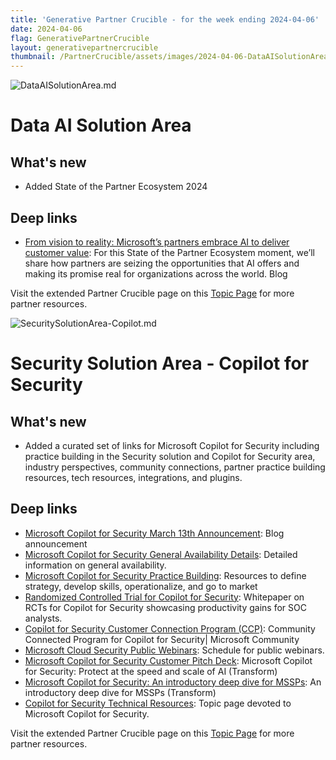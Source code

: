 ```yaml
---
title: 'Generative Partner Crucible - for the week ending 2024-04-06'
date: 2024-04-06
flag: GenerativePartnerCrucible
layout: generativepartnercrucible
thumbnail: /PartnerCrucible/assets/images/2024-04-06-DataAISolutionArea.md-image.png
---
```


![ DataAISolutionArea.md ]( /PartnerCrucible/assets/images/2024-04-06-DataAISolutionArea.md-image.png )

# Data AI Solution Area

## What's new

- Added State of the Partner Ecosystem 2024

## Deep links

- [From vision to reality: Microsoft’s partners embrace AI to deliver customer value](https://blogs.microsoft.com/blog/2024/03/20/from-vision-to-reality-microsofts-partners-embrace-ai-to-deliver-customer-value/): For this State of the Partner Ecosystem moment, we’ll share how partners are seizing the opportunities that AI offers and making its promise real for organizations across the world. Blog

Visit the extended Partner Crucible page on this [Topic Page](https://lagimik.github.io/PartnerCrucible/DataAISolutionArea) for more partner resources.

![ SecuritySolutionArea-Copilot.md ]( /PartnerCrucible/assets/images/2024-04-06-SecuritySolutionArea-Copilot.md-image.png )

# Security Solution Area - Copilot for Security

## What's new

- Added a curated set of links for Microsoft Copilot for Security including practice building in the Security solution and Copilot for Security area, industry perspectives, community connections, partner practice building resources, tech resources, integrations, and plugins.

## Deep links

- [Microsoft Copilot for Security March 13th Announcement](https://www.microsoft.com/en-us/security/blog/2024/03/13/microsoft-copilot-for-security-is-generally-available-on-april-1-2024-with-new-capabilities/): Blog announcement
- [Microsoft Copilot for Security General Availability Details](https://techcommunity.microsoft.com/t5/microsoft-security-copilot-blog/microsoft-copilot-for-security-general-availability-details/ba-p/4079970): Detailed information on general availability.
- [Microsoft Copilot for Security Practice Building](https://securitypartners.transform.microsoft.com/security-copilot): Resources to define strategy, develop skills, operationalize, and go to market
- [Randomized Controlled Trial for Copilot for Security](https://go.microsoft.com/fwlink/?linkid=2262764&clcid=0x409&culture=en-us&country=us): Whitepaper on RCTs for Copilot for Security showcasing productivity gains for SOC analysts.
- [Copilot for Security Customer Connection Program (CCP)](https://aka.ms/JoinCCP): Community Connected Program for Copilot for Security| Microsoft Community
- [Microsoft Cloud Security Public Webinars](https://forms.office.com/pages/responsepage.aspx?id=v4j5cvGGr0GRqy180BHbR_0A4IaJRDNBnp8pjCkWnwhUNUNWSjYzOFhDSEFPWDlKTDBUTjFTMTY2MS4u): Schedule for public webinars.
- [Microsoft Copilot for Security Customer Pitch Deck](https://securitypartners.transform.microsoft.com/download?assetname=assets%2Fsecurity-partner-portal%2FMicrosoft%20Copilot%20for%20Security%20Customer%20Pitch%20Deck_Final.pptx&download=1):  Microsoft Copilot for Security: Protect at the speed and scale of AI (Transform)
- [Microsoft Copilot for Security: An introductory deep dive for MSSPs](https://securitypartners.transform.microsoft.com/download?assetname=assets%2Fsecurity-partner-portal%2F3P_MSSP_Jan2024_v4_Accessible%20(1).pptx&download=1): An introductory deep dive for MSSPs (Transform)
- [Copilot for Security Technical Resources](https://microsoft.github.io/PartnerResources/skilling/microsoft-security-academy/microsoft-security-copilot): Topic page devoted to Microsoft Copilot for Security.

Visit the extended Partner Crucible page on this [Topic Page](https://lagimik.github.io/PartnerCrucible/SecuritySolutionArea-Copilot) for more partner resources.


